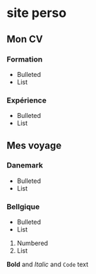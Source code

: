# site perso
## Mon CV
### Formation
- Bulleted
- List

### Expérience
- Bulleted
- List

## Mes voyage
### Danemark
- Bulleted
- List

### Bellgique

- Bulleted
- List

1. Numbered
2. List

**Bold** and _Italic_ and `Code` text

<!-- [Link](url) and ![Image](src) -->
